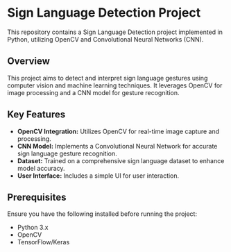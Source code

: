 # Sign Language Detection Project

This repository contains a Sign Language Detection project implemented in Python, utilizing OpenCV and Convolutional Neural Networks (CNN).

## Overview

This project aims to detect and interpret sign language gestures using computer vision and machine learning techniques. It leverages OpenCV for image processing and a CNN model for gesture recognition.

## Key Features

- **OpenCV Integration:** Utilizes OpenCV for real-time image capture and processing.
- **CNN Model:** Implements a Convolutional Neural Network for accurate sign language gesture recognition.
- **Dataset:** Trained on a comprehensive sign language dataset to enhance model accuracy.
- **User Interface:** Includes a simple UI for user interaction.

## Prerequisites

Ensure you have the following installed before running the project:

- Python 3.x
- OpenCV
- TensorFlow/Keras
